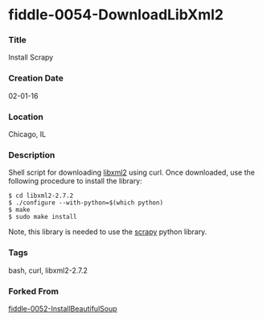 fiddle-0054-DownloadLibXml2
======

### Title

Install Scrapy


### Creation Date

02-01-16


### Location

Chicago, IL


### Description

Shell script for downloading [libxml2](http://xmlsoft.org/sources/) using curl.  Once downloaded, use the following
procedure to install the library:

    $ cd libxml2-2.7.2
    $ ./configure --with-python=$(which python)
    $ make
    $ sudo make install

Note, this library is needed to use the [scrapy](scrapy.org) python library.


### Tags

bash, curl, libxml2-2.7.2


### Forked From

[fiddle-0052-InstallBeautifulSoup](../fiddle-0052-InstallBeautifulSoup)
